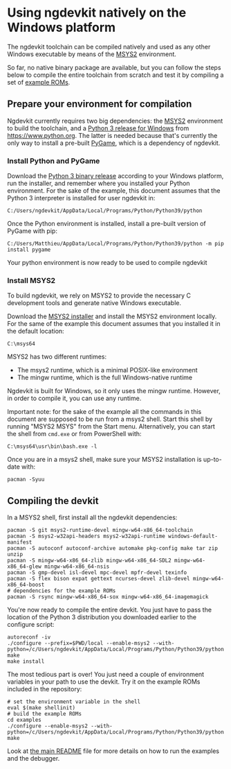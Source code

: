 # Using ngdevkit natively on the Windows platform

The ngdevkit toolchain can be compiled natively and used as any
other Windows executable by means of the [MSYS2][msys2] environment.

So far, no native binary package are available, but you can
follow the steps below to compile the entire toolchain from scratch
and test it by compiling a set of [example ROMs][examples].

## Prepare your environment for compilation

Ngdevkit currently requires two big dependencies: the [MSYS2][msys2]
environment to build the toolchain, and a [Python 3 release for
Windows][pywin] from https://www.python.org. The latter is needed
because that's currently the only way to install a pre-built
[PyGame][pygame], which is a dependency of ngdevkit.


### Install Python and PyGame

Download the [Python 3 binary release][pywin] according to your
Windows platform, run the installer, and remember where you installed
your Python environment. For the sake of the example, this document
assumes that the Python 3 interpreter is installed for user ngdevkit
in:

    C:/Users/ngdevkit/AppData/Local/Programs/Python/Python39/python

Once the Python environment is installed, install a pre-built version
of PyGame with pip:

    C:/Users/Matthieu/AppData/Local/Programs/Python/Python39/python -m pip install pygame

Your python environment is now ready to be used to compile ngdevkit


### Install MSYS2

To build ngdevkit, we rely on MSYS2 to provide the necessary C
development tools and generate native Windows executable.

Download the [MSYS2 installer][msys2] and install the MSYS2
environment locally. For the same of the example this document assumes
that you installed it in the default location:

    C:\msys64

MSYS2 has two different runtimes:
  - The msys2 runtime, which is a minimal POSIX-like environment
  - The mingw runtime, which is the full Windows-native runtime

Ngdevkit is built for Windows, so it only uses the mingw runtime.
However, in order to compile it, you can use any runtime.

Important note: for the sake of the example all the commands in this
document are supposed to be run from a msys2 shell. Start this shell
by running "MSYS2 MSYS" from the Start menu. Alternatively, you can
start the shell from `cmd.exe` or from PowerShell with:

    C:\msys64\usr\bin\bash.exe -l

Once you are in a msys2 shell, make sure your MSYS2 installation
is up-to-date with:

    pacman -Syuu


## Compiling the devkit

In a MSYS2 shell, first install all the ngdevkit dependencies:

    pacman -S git msys2-runtime-devel mingw-w64-x86_64-toolchain
    pacman -S msys2-w32api-headers msys2-w32api-runtime windows-default-manifest
    pacman -S autoconf autoconf-archive automake pkg-config make tar zip unzip
    pacman -S mingw-w64-x86_64-zlib mingw-w64-x86_64-SDL2 mingw-w64-x86_64-glew mingw-w64-x86_64-nsis
    pacman -S gmp-devel isl-devel mpc-devel mpfr-devel texinfo
    pacman -S flex bison expat gettext ncurses-devel zlib-devel mingw-w64-x86_64-boost
    # dependencies for the example ROMs
    pacman -S rsync mingw-w64-x86_64-sox mingw-w64-x86_64-imagemagick

You're now ready to compile the entire devkit. You just have to pass
the location of the Python 3 distribution you downloaded earlier to
the configure script:

    autoreconf -iv
    ./configure --prefix=$PWD/local --enable-msys2 --with-python=/c/Users/ngdevkit/AppData/Local/Programs/Python/Python39/python
    make
    make install

The most tedious part is over! You just need a couple of environment
variables in your path to use the devkit. Try it on the example ROMs
included in the repository:

    # set the environment variable in the shell
    eval $(make shellinit)
    # build the example ROMs
    cd examples
    ./configure --enable-msys2 --with-python=/c/Users/ngdevkit/AppData/Local/Programs/Python/Python39/python
    make

Look at [the main README](README.md) file for more details on
how to run the examples and the debugger.


[msys2]: https://www.msys2.org
[examples]: https://github.com/dciabrin/ngdevkit-examples
[pywin]: https://www.python.org/downloads/windows
[pygame]: https://www.pygame.org
